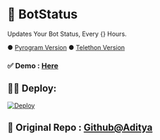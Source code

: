 # 🤖 BotStatus
Updates Your Bot Status, Every {} Hours.

● [Pyrogram Version](https://github.com/AmineSoukara/BotStatus/tree/Pyrogram)
● [Telethon Version](https://github.com/AmineSoukara/BotStatus/tree/Telethon)
### ✅ Demo : [Here](https://t.me/DamienSoukara/24)
## 👨‍💻 Deploy: 
[![Deploy](https://www.herokucdn.com/deploy/button.svg)](https://heroku.com/deploy?template=https://github.com/AmineSoukara/BotStatus/tree/Telethon)
## 🖤 Original Repo : [Github@Aditya](https://github.com/xditya/BotStatus)
